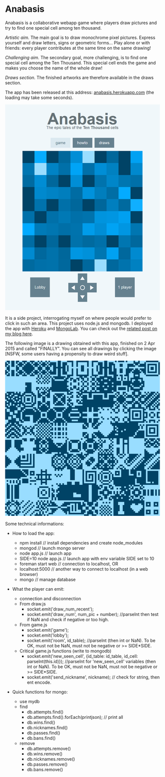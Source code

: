 # Anabasis

Anabasis is a collaborative webapp game where players draw pictures and try to find one special cell among ten thousand.

*Artistic aim.* The main goal is to draw monochrome pixel pictures. Express yourself and draw letters, signs or geometric forms... Play alone or with friends: every player contributes at the same time on the same drawing!

*Challenging aim.* The secondary goal, more challenging, is to find one special cell among the Ten Thousand. This special cell ends the game and makes you choose the name of the whole draw!

*Draws section.* The finished artworks are therefore available in the draws section.

The app has been released at this address: <a href="https://anabasis.herokuapp.com" target="_blank">anabasis.herokuapp.com</a> (the loading may take some seconds).

<p align="center">
  <a href="https://anabasis.herokuapp.com" target="_blank"><img src="static/img/screen.png" alt="title screen of the game"/></a>
</p>

It is a side project, interrogating myself on where people would prefer to click in such an area. This project uses node.js and mongodb. I deployed the app with <a href="https://www.heroku.com" target="_blank">Heroku</a> and <a href="https://mlab.com" target="_blank">MongoLab</a>. You can check out the <a href="https://ahstat.github.io/Anabasis/" target="_blank">related post on my blog here</a>.

The following image is a drawing obtained with this app, finished on 2 Apr 2015 and called "FINALLY". You can see all drawings by clicking the image [NSFW, some users having a propensity to draw weird stuff].
<p align="center">
  <a href="https://anabasis.herokuapp.com/draws.html" target="_blank"><img src="static/img/image29.png" alt="an image drew with Anabasis"/></a>
</p>

Some technical informations:

* How to load the app:
  * npm install // install dependencies and create node_modules
  * mongod // launch mongo server
  * node app.js // launch app
  * SIDE=10 node app.js // launch app with env variable SIDE set to 10
  * foreman start web // connection to localhost, OR
  * localhost:5000 // another way to connect to localhost (in a web browser)
  * mongo // manage database

* What the player can emit:
  * connection and disconnection
  * From draw.js
    * socket.emit('draw_num_recent');
    * socket.emit('draw_num', num_pic + number); //parseInt then test if NaN and check if negative or too high.
  * From game.js
    * socket.emit('game');
    * socket.emit('lobby');
    * socket.emit('room', id_table); //parseInt (then int or NaN). To be OK, must not be NaN, must not be negative or >= SIDE*SIDE.
  * Critical game.js functions (write to mongodb)
    * socket.emit('new_seen_cell', {id_table: id_table, id_cell: parseInt(this.id)}); //parseInt for 'new_seen_cell' variables (then int or NaN). To be OK, must not be NaN, must not be negative or >= SIDE*SIDE.
    * socket.emit('send_nickname', nickname); // check for string, then ent encode.

* Quick functions for mongo:
  * use mydb
  * find
    * db.attempts.find()
    * db.attempts.find().forEach(printjson); // print all
    * db.wins.find()
    * db.nicknames.find()
    * db.passes.find()
    * db.bans.find()
  * remove
    * db.attempts.remove()
    * db.wins.remove()
    * db.nicknames.remove()
    * db.passes.remove()
    * db.bans.remove()
